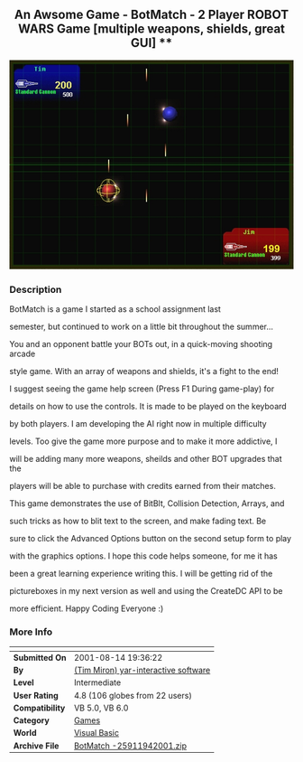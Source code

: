 ﻿<div align="center">

## An Awsome Game \- BotMatch \- 2 Player ROBOT WARS Game \[multiple weapons, shields, great GUI\] \*\*

<img src="PIC200194213307299.jpg">
</div>

### Description

BotMatch is a game I started as a school assignment last

semester, but continued to work on a little bit throughout the summer...

You and an opponent battle your BOTs out, in a quick-moving shooting arcade

style game. With an array of weapons and shields, it's a fight to the end!

I suggest seeing the game help screen (Press F1 During game-play) for

details on how to use the controls. It is made to be played on the keyboard

by both players. I am developing the AI right now in multiple difficulty

levels. Too give the game more purpose and to make it more addictive, I

will be adding many more weapons, sheilds and other BOT upgrades that the

players will be able to purchase with credits earned from their matches.

This game demonstrates the use of BitBlt, Collision Detection, Arrays, and

such tricks as how to blit text to the screen, and make fading text. Be

sure to click the Advanced Options button on the second setup form to play

with the graphics options. I hope this code helps someone, for me it has

been a great learning experience writing this. I will be getting rid of the

pictureboxes in my next version as well and using the CreateDC API to be

more efficient. Happy Coding Everyone :)
 
### More Info
 


<span>             |<span>
---                |---
**Submitted On**   |2001-08-14 19:36:22
**By**             |[\(Tim Miron\) yar\-interactive software](https://github.com/Planet-Source-Code/PSCIndex/blob/master/ByAuthor/tim-miron-yar-interactive-software.md)
**Level**          |Intermediate
**User Rating**    |4.8 (106 globes from 22 users)
**Compatibility**  |VB 5\.0, VB 6\.0
**Category**       |[Games](https://github.com/Planet-Source-Code/PSCIndex/blob/master/ByCategory/games__1-38.md)
**World**          |[Visual Basic](https://github.com/Planet-Source-Code/PSCIndex/blob/master/ByWorld/visual-basic.md)
**Archive File**   |[BotMatch \-25911942001\.zip](https://github.com/Planet-Source-Code/tim-miron-yar-interactive-software-an-awsome-game-botmatch-2-player-robot-wars-game-multip__1-26977/archive/master.zip)








